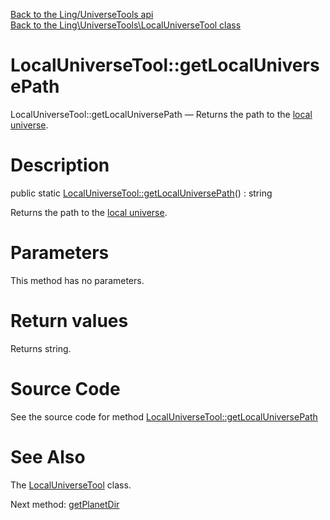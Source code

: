 [Back to the Ling/UniverseTools api](https://github.com/lingtalfi/UniverseTools/blob/master/doc/api/Ling/UniverseTools.md)<br>
[Back to the Ling\UniverseTools\LocalUniverseTool class](https://github.com/lingtalfi/UniverseTools/blob/master/doc/api/Ling/UniverseTools/LocalUniverseTool.md)


LocalUniverseTool::getLocalUniversePath
================



LocalUniverseTool::getLocalUniversePath — Returns the path to the [local universe](https://github.com/lingtalfi/UniverseTools/blob/master/doc/pages/conception-notes.md#local-universe).




Description
================


public static [LocalUniverseTool::getLocalUniversePath](https://github.com/lingtalfi/UniverseTools/blob/master/doc/api/Ling/UniverseTools/LocalUniverseTool/getLocalUniversePath.md)() : string




Returns the path to the [local universe](https://github.com/lingtalfi/UniverseTools/blob/master/doc/pages/conception-notes.md#local-universe).




Parameters
================

This method has no parameters.


Return values
================

Returns string.








Source Code
===========
See the source code for method [LocalUniverseTool::getLocalUniversePath](https://github.com/lingtalfi/UniverseTools/blob/master/LocalUniverseTool.php#L18-L25)


See Also
================

The [LocalUniverseTool](https://github.com/lingtalfi/UniverseTools/blob/master/doc/api/Ling/UniverseTools/LocalUniverseTool.md) class.

Next method: [getPlanetDir](https://github.com/lingtalfi/UniverseTools/blob/master/doc/api/Ling/UniverseTools/LocalUniverseTool/getPlanetDir.md)<br>

